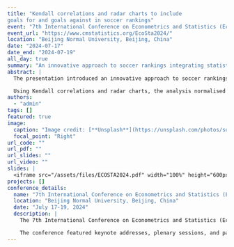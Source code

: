 ```yaml
---
title: "Kendall correlations and radar charts to include
goals for and goals against in soccer rankings"
event: "7th International Conference on Econometrics and Statistics (EcoSta 2024)"
event_url: "https://www.cmstatistics.org/EcoSta2024/"
location: "Beijing Normal University, Beijing, China"
date: "2024-07-17"
date_end: "2024-07-19"
all_day: true
summary: "An innovative approach to soccer rankings integrating statistical methods for balanced team performance evaluation."
abstract: |
  The presentation introduced an innovative approach to soccer rankings, developed in collaboration with Dr Raffaele Mattera and Prof Roy Cerqueti. The study incorporates multiple performance variables, including scored and conceded goals, alongside traditional win-draw-loss metrics.

  Using Kendall correlations and radar charts, the analysis normalised and visualised team performances. These radar chart areas were transformed into Kendall tau target values, which were subsequently used to construct alternative rankings that better reflect overall team performance. This methodology addresses biases in traditional ranking systems, ensuring more balanced evaluations of offensive and defensive capabilities. The application to the Italian Serie A demonstrated the efficacy of this computational framework for creating fairer and more detailed rankings.
authors:
  - "admin"
tags: []
featured: true
image:
  caption: "Image credit: [**Unsplash**](https://unsplash.com/photos/soccer)"
  focal_point: "Right"
url_code: ""
url_pdf: ""
url_slides: ""
url_video: ""
slides: |
  <iframe src="/assets/files/ECOSTA2024.pdf" width="100%" height="600px" frameborder="0" allowfullscreen></iframe>
projects: []
conference_details:
  name: "7th International Conference on Econometrics and Statistics (EcoSta 2024)"
  location: "Beijing Normal University, Beijing, China"
  date: "July 17-19, 2024"
  description: |
    The 7th International Conference on Econometrics and Statistics (EcoSta 2024), hosted by Beijing Normal University in Beijing, China, brought together global experts to discuss advancements in econometrics and statistics. This premier event provided a platform for researchers, academics, and practitioners to present and exchange innovative ideas and methodologies.

    The conference featured keynote addresses, plenary sessions, and parallel tracks covering topics such as statistical modelling, machine learning, sports analytics, and financial econometrics. EcoSta 2024 fostered interdisciplinary dialogue and collaboration, contributing to the development of cutting-edge applications in statistics and econometrics across diverse fields.
---
```

